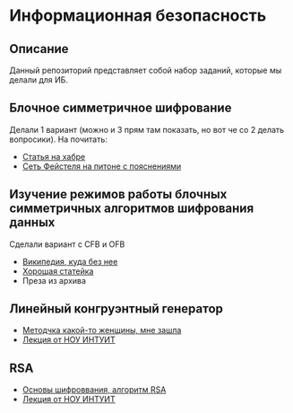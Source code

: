 # Информационная безопасность
## Описание
Данный репозиторий представляет собой набор заданий, которые мы делали для ИБ.

## Блочное симметричное шифрование
Делали 1 вариант (можно и 3 прям там показать, но вот че со 2 делать вопросики).
На почитать:
- [Статья на хабре](https://habr.com/ru/articles/140404/)
- [Сеть Фейстеля на питоне с пояснениями](https://www.geeksforgeeks.org/feistel-cipher/)

## Изучение режимов работы блочных симметричных алгоритмов  шифрования данных
Сделали вариант с CFB и OFB
- [Википедия, куда без нее](https://ru.wikipedia.org/wiki/Режим_шифрования)
- [Хорощая статейка](https://www.geeksforgeeks.org/block-cipher-modes-of-operation/)
- Преза из архива

## Линейный конгруэнтный генератор
- [Методчка какой-то женщины, мне зашла](http://repo.ssau.ru/bitstream/Uchebnye-posobiya/Metody-zashity-informacii-ispolzuushie-generatory-psevdosluchainyh-chisel-Elektronnyi-resurs-ucheb-posobie-po-napravleniyam-podgot-bakalavrov-100301-Infor-68490/1/Орлова%20И.С.%20Методы%20защиты.pdf)
- [Лекция от НОУ ИНТУИТ](https://intuit.ru/studies/courses/691/547/lecture/12383?page=2)

## RSA
- [Основы шифроввания, алгоритм RSA](https://www.securitylab.ru/analytics/479009.php)
- [Лекция от НОУ ИНТУИТ](https://intuit.ru/studies/courses/13837/1234/lecture/31200?page=1)
